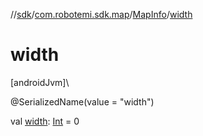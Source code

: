 //[sdk](../../../index.md)/[com.robotemi.sdk.map](../index.md)/[MapInfo](index.md)/[width](width.md)

# width

[androidJvm]\

@SerializedName(value = &quot;width&quot;)

val [width](width.md): [Int](https://kotlinlang.org/api/latest/jvm/stdlib/kotlin/-int/index.html) = 0
